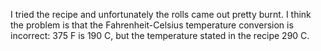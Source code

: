 I tried the recipe and unfortunately the rolls came out pretty burnt.
I think the problem is that the Fahrenheit-Celsius temperature conversion is incorrect:
375 F is 190 C, but the temperature stated in the recipe 290 C.
